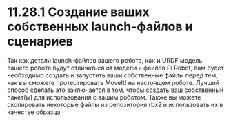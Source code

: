 # 11.28.1  Создание ваших собственных launch-файлов и сценариев

Так как детали launch-файлов вашего робота, как и URDF модель вашего робота будут отличаться от модели и файлов Pi Robot, вам будет необходимо создать и запустить ваши собственные файлы перед тем, как вы сможете протестировать MoveIt! на настоящем роботе. Лучший способ сделать это заключается в том, чтобы создать ваш собственный пакет\(ы\) для использования с вашим роботом. Также вы можете скопировать некоторые файлы из репозитория rbx2 и использовать их в качестве образца. 

